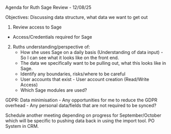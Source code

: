 Agenda for Ruth Sage Review - 12/08/25

Objectives: Discussing data structure, what data we want to get out

1. Review access to Sage
  - Access/Credentials required for Sage
2. Ruths understanding/perspective of:
   - How she uses Sage on a daily basis (Understanding of data input) - So I can see what it looks like on the front end.
   - The data we specifically want to be pulling out, what this looks like in Sage.
   - Identify any boundaries, risks/where to be careful
   - User accounts that exist - User account creation (Read/Write Access)
   - Which Sage modules are used?
   
GDPR: Data minimisation - Any opportunities for me to reduce the GDPR overhead - Any personal data/fields that are not required to be synced?


Schedule another meeting depending on progress for September/October which will be specific to pushing data back in using the import tool. PO System in CRM.